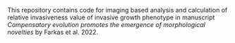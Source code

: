 This repository contains code for imaging based analysis and calculation of relative invasiveness value of invasive growth phenotype in manuscript *Compensatory evolution promotes the emergence of morphological novelties* by Farkas et al. 2022.